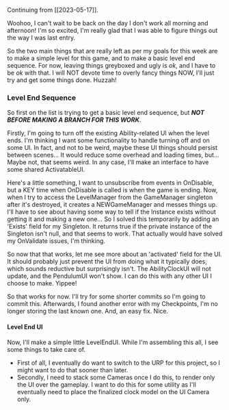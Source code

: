 Continuing from [[2023-05-17]].

Woohoo, I can't wait to be back on the day I don't work all morning and afternoon! I'm so excited, I'm really glad that I was able to figure things out the way I was last entry.

So the two main things that are really left as per my goals for this week are to make a simple level for this game, and to make a basic level end sequence. For now, leaving things greyboxed and ugly is *ok*, and I have to be *ok* with that. I will NOT devote time to overly fancy things NOW, I'll just try and get some things done. Huzzah!

### Level End Sequence
So first on the list is trying to get a basic level end sequence, but ***NOT BEFORE MAKING A BRANCH FOR THIS WORK***.

Firstly, I'm going to turn off the existing Ability-related UI when the level ends. I'm thinking I want some functionality to handle turning off and on some UI. In fact, and not to be weird, maybe these UI things should persist between scenes... It would reduce some overhead and loading times, but... Maybe not, that seems weird. In any case, I'll make an interface to have some shared ActivatableUI.

Here's a little something, I want to unsubscribe from events in OnDisable, but a KEY time when OnDisable is called is when the game is ending. Now, when I try to access the LevelManager from the GameManager singleton after it's destroyed, it creates a NEWGameManager and messes things up. I'll have to see about having some way to tell if the Instance exists without getting it and making a new one...
So I solved this temporarily by adding an 'Exists' field for my Singleton. It returns true if the private instance of the Singleton isn't null, and that seems to work. That actually would have solved my OnValidate issues, I'm thinking.

So now that that works, let me see more about an 'activated' field for the UI. It should probably just prevent the UI from doing what it typically does, which sounds reductive but surprisingly isn't. The AbilityClockUI will not update, and the PendulumUI won't show. I can do this with any other UI I choose to make. Yippee!

So that works for now. I'll try for some shorter commits so I'm going to commit this. Afterwards, I found another error with my Checkpoints, I'm no longer storing the last known one.
And, an easy fix. Nice.

#### Level End UI
Now, I'll make a simple little LevelEndUI.
While I'm assembling this all, I see some things to take care of.
- First of all, I eventually do want to switch to the URP for this project, so I might want to do that sooner than later.
- Secondly, I need to stack some Cameras once I do this, to render only the UI over the gameplay. I want to do this for some utility as I'll eventually need to place the finalized clock model on the UI Camera only.

